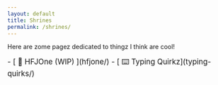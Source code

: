 ```yaml
---
layout: default
title: Shrines
permalink: /shrines/
---
```

Here are zome pagez dedicated to thingz I think are cool!
<div markdown="1" style="font-size:1.2em">
- [ 🎒 HFJOne (WIP) ](hfjone/)
- [ ⌨️ Typing Quirkz](typing-quirks/)
</div>
